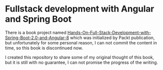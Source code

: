 # Fullstack development with Angular and Spring Boot

There is a book project named [Hands-On-Full-Stack-Development-with-Spring-Boot-2.0-and-Angular-8](https://github.com/hantsy/Hands-On-Full-Stack-Development-with-Spring-Boot-2.0-and-Angular-8) which was initialized by Packt publication, but unfortunately for some personal reason, I can not commit the content in time, so this book is discontinued now. 

I created this repository to share some of my original thought of this book, but it is still with no guarantee, I can not promise the progress of the writing.
